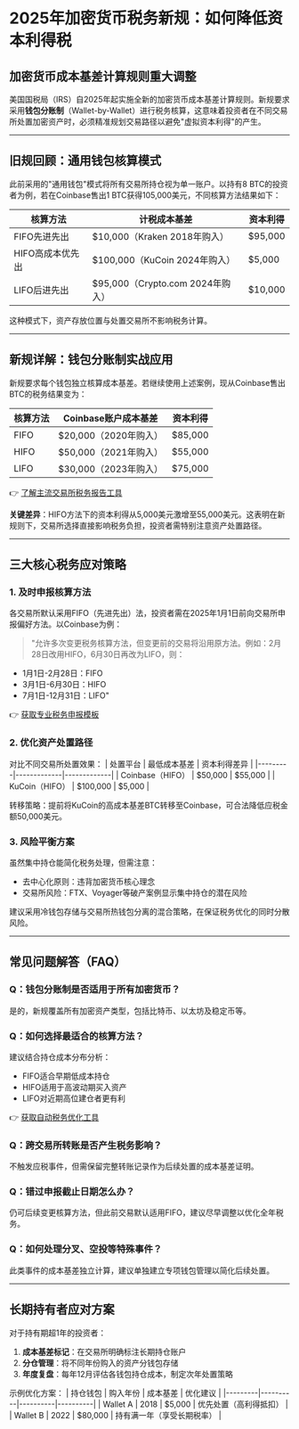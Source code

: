 # 2025年加密货币税务新规：如何降低资本利得税

## 加密货币成本基差计算规则重大调整

美国国税局（IRS）自2025年起实施全新的加密货币成本基差计算规则。新规要求采用**钱包分账制**（Wallet-by-Wallet）进行税务核算，这意味着投资者在不同交易所处置加密资产时，必须精准规划交易路径以避免"虚拟资本利得"的产生。

---

## 旧规回顾：通用钱包核算模式

此前采用的"通用钱包"模式将所有交易所持仓视为单一账户。以持有8 BTC的投资者为例，若在Coinbase售出1 BTC获得105,000美元，不同核算方法结果如下：

| 核算方法 | 计税成本基差 | 资本利得 |
|---------|-------------|---------|
| FIFO先进先出 | $10,000（Kraken 2018年购入） | $95,000 |
| HIFO高成本优先出 | $100,000（KuCoin 2024年购入） | $5,000 |
| LIFO后进先出 | $95,000（Crypto.com 2024年购入） | $10,000 |

这种模式下，资产存放位置与处置交易所不影响税务计算。

---

## 新规详解：钱包分账制实战应用

新规要求每个钱包独立核算成本基差。若继续使用上述案例，现从Coinbase售出BTC的税务结果变为：

| 核算方法 | Coinbase账户成本基差 | 资本利得 |
|---------|---------------------|---------|
| FIFO | $20,000（2020年购入） | $85,000 |
| HIFO | $50,000（2021年购入） | $55,000 |
| LIFO | $30,000（2023年购入） | $75,000 |

👉 [了解主流交易所税务报告工具](https://bit.ly/okx_welcome)

**关键差异**：HIFO方法下的资本利得从5,000美元激增至55,000美元。这表明在新规则下，交易所选择直接影响税务负担，投资者需特别注意资产处置路径。

---

## 三大核心税务应对策略

### 1. 及时申报核算方法
各交易所默认采用FIFO（先进先出）法，投资者需在2025年1月1日前向交易所申报偏好方法。以Coinbase为例：
> "允许多次变更税务核算方法，但变更前的交易将沿用原方法。例如：2月28日改用HIFO，6月30日再改为LIFO，则：
- 1月1日-2月28日：FIFO
- 3月1日-6月30日：HIFO
- 7月1日-12月31日：LIFO"

👉 [获取专业税务申报模板](https://bit.ly/okx_welcome)

### 2. 优化资产处置路径
对比不同交易所处置效果：
| 处置平台 | 最低成本基差 | 资本利得差异 |
|---------|-------------|-------------|
| Coinbase（HIFO） | $50,000 | $55,000 |
| KuCoin（HIFO） | $100,000 | $5,000 |

转移策略：提前将KuCoin的高成本基差BTC转移至Coinbase，可合法降低应税金额50,000美元。

### 3. 风险平衡方案
虽然集中持仓能简化税务处理，但需注意：
- 去中心化原则：违背加密货币核心理念
- 交易所风险：FTX、Voyager等破产案例显示集中持仓的潜在风险

建议采用冷钱包存储与交易所热钱包分离的混合策略，在保证税务优化的同时分散风险。

---

## 常见问题解答（FAQ）

### Q：钱包分账制是否适用于所有加密货币？
是的，新规覆盖所有加密资产类型，包括比特币、以太坊及稳定币等。

### Q：如何选择最适合的核算方法？
建议结合持仓成本分布分析：
- FIFO适合早期低成本持仓
- HIFO适用于高波动期买入资产
- LIFO对近期高位建仓者更有利

👉 [获取自动税务优化工具](https://bit.ly/okx_welcome)

### Q：跨交易所转账是否产生税务影响？
不触发应税事件，但需保留完整转账记录作为后续处置的成本基差证明。

### Q：错过申报截止日期怎么办？
仍可后续变更核算方法，但此前交易默认适用FIFO，建议尽早调整以优化全年税务。

### Q：如何处理分叉、空投等特殊事件？
此类事件的成本基差独立计算，建议单独建立专项钱包管理以简化后续处置。

---

## 长期持有者应对方案

对于持有期超1年的投资者：
1. **成本基差标记**：在交易所明确标注长期持仓账户
2. **分仓管理**：将不同年份购入的资产分钱包存储
3. **年度复盘**：每年12月评估各钱包持仓成本，制定次年处置策略

示例优化方案：
| 持仓钱包 | 购入年份 | 成本基差 | 优化建议 |
|---------|----------|----------|----------|
| Wallet A | 2018 | $5,000 | 优先处置（高利得抵扣） |
| Wallet B | 2022 | $80,000 | 持有满一年（享受长期税率） |
